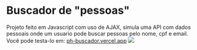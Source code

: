 # Buscador de "pessoas"
Projeto feito em Javascript com uso de AJAX, simula uma API com dados pessoais onde um usuario pode buscar pessoas pelo nome, cpf e email.
Você pode testa-lo em: <a href="https://ph-buscador.vercel.app">ph-buscador.vercel.app</a>
<img src="https://media.discordapp.net/attachments/1121210969352310966/1127461379725594725/image.png">
